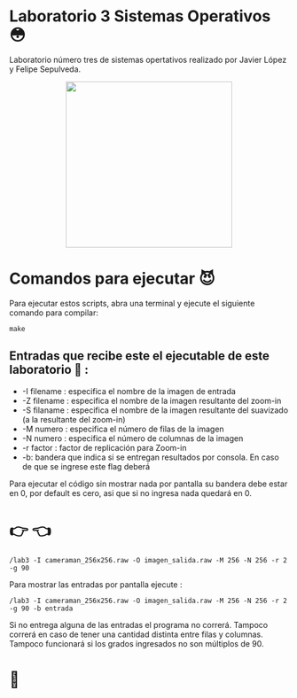 # Laboratorio 3 Sistemas Operativos 😳
Laboratorio número tres de sistemas opertativos realizado por Javier López y Felipe Sepulveda.
<p align="center"><a target="_blank"><img src="https://upload.wikimedia.org/wikipedia/commons/3/35/The_C_Programming_Language_logo.svg" width="300"></a></p>

# Comandos para ejecutar 😈
Para ejecutar estos scripts, abra una terminal y ejecute el siguiente comando para compilar:

`make`

## Entradas que recibe este el ejecutable de este laboratorio 🥵 : 
* -I filename : especifica el nombre de la imagen de entrada
* -Z filename : especifica el nombre de la imagen resultante del zoom-in
* -S filaname : especifica el nombre de la imagen resultante del suavizado (a la resultante del zoom-in)
* -M numero : especifica el número de filas de la imagen
* -N numero : especifica el número de columnas de la imagen
* -r factor : factor de replicación para Zoom-in
* -b: bandera que indica si se entregan resultados por consola. En caso de que se ingrese este flag deberá

Para ejecutar el código sin mostrar nada por pantalla su bandera debe estar en 0, por default es cero, asi que si no ingresa nada quedará en 0.
# 👉  👈

`/lab3 -I cameraman_256x256.raw -O imagen_salida.raw -M 256 -N 256 -r 2 -g 90` 

Para mostrar las entradas por pantalla ejecute  :  

`/lab3 -I cameraman_256x256.raw -O imagen_salida.raw -M 256 -N 256 -r 2 -g 90 -b entrada`

Si no entrega alguna de las entradas el programa no correrá. Tampoco correrá en caso de tener una cantidad distinta entre filas y columnas. Tampoco funcionará si los grados ingresados no son múltiplos de 90. 
# 🤡
